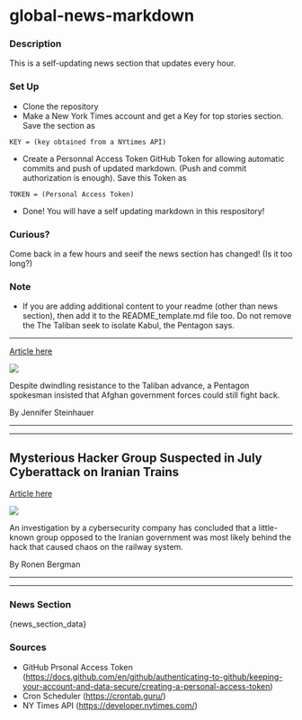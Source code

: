 # global-news-markdown

### Description 
This is a self-updating news section that updates every hour.

### Set Up 
* Clone the repository
* Make a New York Times account and get a Key for top stories section. Save the section as 
 ```
 KEY = (key obtained from a NYtimes API)
 ```
*  Create a Personnal Access Token GitHub Token for allowing automatic commits and push of updated markdown. (Push and commit authorization is enough). Save this Token as 
```
TOKEN = (Personal Access Token)
```
* Done! You will have a self updating markdown in this respository!

### Curious?
Come back in a few hours and seeif the news section has changed! (Is it too long?)

### Note
* If you are adding additional content to your readme (other than news section), then add it to the README_template.md file too. Do not remove the The Taliban seek to isolate Kabul, the Pentagon says.
-----------------------------------------------------

[Article here](https://www.nytimes.com/2021/08/13/world/asia/taliban-isolate-kabul-pentagon.html)

[![](https://static01.nyt.com/images/2021/08/13/us/13afghanistan-live-briefing-pentagon/merlin_193225383_cbc65abe-fb62-43fc-acb8-45c49cb02d09-superJumbo.jpg)](https://www.nytimes.com/2021/08/13/world/asia/taliban-isolate-kabul-pentagon.html)

Despite dwindling resistance to the Taliban advance, a Pentagon spokesman insisted that Afghan government forces could still fight back.

By Jennifer Steinhauer

* * *

* * *

Mysterious Hacker Group Suspected in July Cyberattack on Iranian Trains
-----------------------------------------------------------------------

[Article here](https://www.nytimes.com/2021/08/14/world/middleeast/iran-trains-cyberattack.html)

[![](https://static01.nyt.com/images/2021/08/10/world/00Iran-Hack01/merlin_174351867_a127d33f-5007-4e50-9f36-712ea661b966-superJumbo.jpg)](https://www.nytimes.com/2021/08/14/world/middleeast/iran-trains-cyberattack.html)

An investigation by a cybersecurity company has concluded that a little-known group opposed to the Iranian government was most likely behind the hack that caused chaos on the railway system.

By Ronen Bergman

* * *

* * *

### News Section 
{news_section_data}


### Sources 
* GitHub Prsonal Access Token (https://docs.github.com/en/github/authenticating-to-github/keeping-your-account-and-data-secure/creating-a-personal-access-token)
* Cron Scheduler (https://crontab.guru/)
* NY Times API (https://developer.nytimes.com/)
